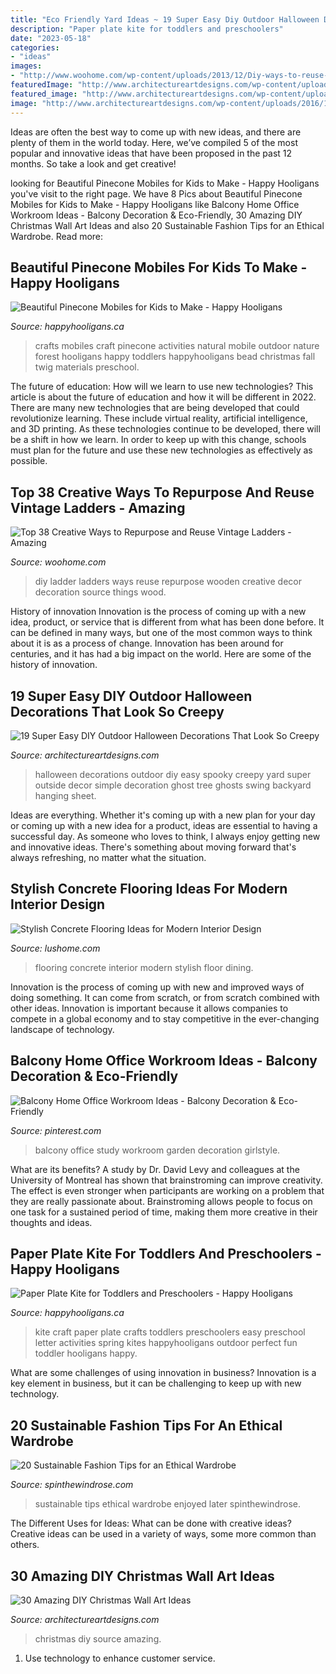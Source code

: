 ```yaml
---
title: "Eco Friendly Yard Ideas ~ 19 Super Easy Diy Outdoor Halloween Decorations That Look So Creepy"
description: "Paper plate kite for toddlers and preschoolers"
date: "2023-05-18"
categories:
- "ideas"
images:
- "http://www.woohome.com/wp-content/uploads/2013/12/Diy-ways-to-reuse-an-old-ladder-29.jpg"
featuredImage: "http://www.architectureartdesigns.com/wp-content/uploads/2013/12/306-630x917.jpg"
featured_image: "http://www.architectureartdesigns.com/wp-content/uploads/2016/10/16-2.jpg"
image: "http://www.architectureartdesigns.com/wp-content/uploads/2016/10/16-2.jpg"
---
```



Ideas are often the best way to come up with new ideas, and there are plenty of them in the world today. Here, we’ve compiled 5 of the most popular and innovative ideas that have been proposed in the past 12 months. So take a look and get creative!

	

		
looking for Beautiful Pinecone Mobiles for Kids to Make - Happy Hooligans you've visit to the right page. We have 8 Pics about Beautiful Pinecone Mobiles for Kids to Make - Happy Hooligans like Balcony Home Office Workroom Ideas - Balcony Decoration &amp; Eco-Friendly, 30 Amazing DIY Christmas Wall Art Ideas and also 20 Sustainable Fashion Tips for an Ethical Wardrobe. Read more:
		
    
## Beautiful Pinecone Mobiles For Kids To Make - Happy Hooligans

<img loading=lazy src="https://happyhooligans.ca/wp-content/uploads/2016/10/Bead-and-Pinecone-Mobile-craft-for-kids-.jpg" onerror="this.onerror=null;this.src='https://tse2.mm.bing.net/th?id=OIP.-nPdziqk7PZb-Lg2WJN4OgAAAA&amp;pid=15.1';" alt="Beautiful Pinecone Mobiles for Kids to Make - Happy Hooligans">

_Source: happyhooligans.ca_

>crafts mobiles craft pinecone activities natural mobile outdoor nature forest hooligans happy toddlers happyhooligans bead christmas fall twig materials preschool. 

	

The future of education: How will we learn to use new technologies?
This article is about the future of education and how it will be different in 2022. There are many new technologies that are being developed that could revolutionize learning. These include virtual reality, artificial intelligence, and 3D printing. As these technologies continue to be developed, there will be a shift in how we learn. In order to keep up with this change, schools must plan for the future and use these new technologies as effectively as possible.

    
## Top 38 Creative Ways To Repurpose And Reuse Vintage Ladders - Amazing

<img loading=lazy src="http://www.woohome.com/wp-content/uploads/2013/12/Diy-ways-to-reuse-an-old-ladder-29.jpg" onerror="this.onerror=null;this.src='https://tse4.mm.bing.net/th?id=OIP.R-OkMyO18Zikqe1CRxMSXAHaLM&amp;pid=15.1';" alt="Top 38 Creative Ways to Repurpose and Reuse Vintage Ladders - Amazing">

_Source: woohome.com_

>diy ladder ladders ways reuse repurpose wooden creative decor decoration source things wood. 

	

History of innovation
Innovation is the process of coming up with a new idea, product, or service that is different from what has been done before. It can be defined in many ways, but one of the most common ways to think about it is as a process of change. Innovation has been around for centuries, and it has had a big impact on the world. Here are some of the history of innovation.

    
## 19 Super Easy DIY Outdoor Halloween Decorations That Look So Creepy

<img loading=lazy src="http://www.architectureartdesigns.com/wp-content/uploads/2016/10/16-2.jpg" onerror="this.onerror=null;this.src='https://tse2.mm.bing.net/th?id=OIP.6ZO96CvaypDKtBZ0-fME5AHaLG&amp;pid=15.1';" alt="19 Super Easy DIY Outdoor Halloween Decorations That Look So Creepy">

_Source: architectureartdesigns.com_

>halloween decorations outdoor diy easy spooky creepy yard super outside decor simple decoration ghost tree ghosts swing backyard hanging sheet. 

	

Ideas are everything. Whether it's coming up with a new plan for your day or coming up with a new idea for a product, ideas are essential to having a successful day. As someone who loves to think, I always enjoy getting new and innovative ideas. There's something about moving forward that's always refreshing, no matter what the situation.

    
## Stylish Concrete Flooring Ideas For Modern Interior Design

<img loading=lazy src="https://www.lushome.com/wp-content/uploads/2014/05/concrete-flooring-ideas-modern-interior-design-8.jpg" onerror="this.onerror=null;this.src='https://tse3.mm.bing.net/th?id=OIP.arV0islHRjv10eJvVQu19AHaFi&amp;pid=15.1';" alt="Stylish Concrete Flooring Ideas for Modern Interior Design">

_Source: lushome.com_

>flooring concrete interior modern stylish floor dining. 

	

Innovation is the process of coming up with new and improved ways of doing something. It can come from scratch, or from scratch combined with other ideas. Innovation is important because it allows companies to compete in a global economy and to stay competitive in the ever-changing landscape of technology.

    
## Balcony Home Office Workroom Ideas - Balcony Decoration &amp; Eco-Friendly

<img loading=lazy src="https://i.pinimg.com/736x/a4/c6/16/a4c616d3a637a822e133f19706d4c0aa.jpg" onerror="this.onerror=null;this.src='https://tse3.mm.bing.net/th?id=OIP.ZH5_fEFErLJhMJrEUnYzPgHaKG&amp;pid=15.1';" alt="Balcony Home Office Workroom Ideas - Balcony Decoration &amp; Eco-Friendly">

_Source: pinterest.com_

>balcony office study workroom garden decoration girlstyle. 

	

What are its benefits?
A study by Dr. David Levy and colleagues at the University of Montreal has shown that brainstroming can improve creativity. The effect is even stronger when participants are working on a problem that they are really passionate about. Brainstroming allows people to focus on one task for a sustained period of time, making them more creative in their thoughts and ideas.

    
## Paper Plate Kite For Toddlers And Preschoolers - Happy Hooligans

<img loading=lazy src="https://happyhooligans.ca/wp-content/uploads/2016/04/Paper-Plate-Kite-craft-Happy-Hooligans-.jpg" onerror="this.onerror=null;this.src='https://tse1.mm.bing.net/th?id=OIP.pRAKreX5cSNrW_Agkzh2BgAAAA&amp;pid=15.1';" alt="Paper Plate Kite for Toddlers and Preschoolers - Happy Hooligans">

_Source: happyhooligans.ca_

>kite craft paper plate crafts toddlers preschoolers easy preschool letter activities spring kites happyhooligans outdoor perfect fun toddler hooligans happy. 

	

What are some challenges of using innovation in business?
Innovation is a key element in business, but it can be challenging to keep up with new technology.

    
## 20 Sustainable Fashion Tips For An Ethical Wardrobe

<img loading=lazy src="https://cdn-0.spinthewindrose.com/wp-content/uploads/2020/08/20-Sustainable-Fashion-Tips-spinthewindrose.com-1.jpg" onerror="this.onerror=null;this.src='https://tse1.mm.bing.net/th?id=OIP.iDOYUXjkDMEcOkq3biLyeQHaLG&amp;pid=15.1';" alt="20 Sustainable Fashion Tips for an Ethical Wardrobe">

_Source: spinthewindrose.com_

>sustainable tips ethical wardrobe enjoyed later spinthewindrose. 

	

The Different Uses for Ideas: What can be done with creative ideas?
Creative ideas can be used in a variety of ways, some more common than others.

    
## 30 Amazing DIY Christmas Wall Art Ideas

<img loading=lazy src="http://www.architectureartdesigns.com/wp-content/uploads/2013/12/306-630x917.jpg" onerror="this.onerror=null;this.src='https://tse3.mm.bing.net/th?id=OIP.Hd6I6UsfmZy_vHjsBpJBpwHaKx&amp;pid=15.1';" alt="30 Amazing DIY Christmas Wall Art Ideas">

_Source: architectureartdesigns.com_

>christmas diy source amazing. 

	

1. Use technology to enhance customer service.

